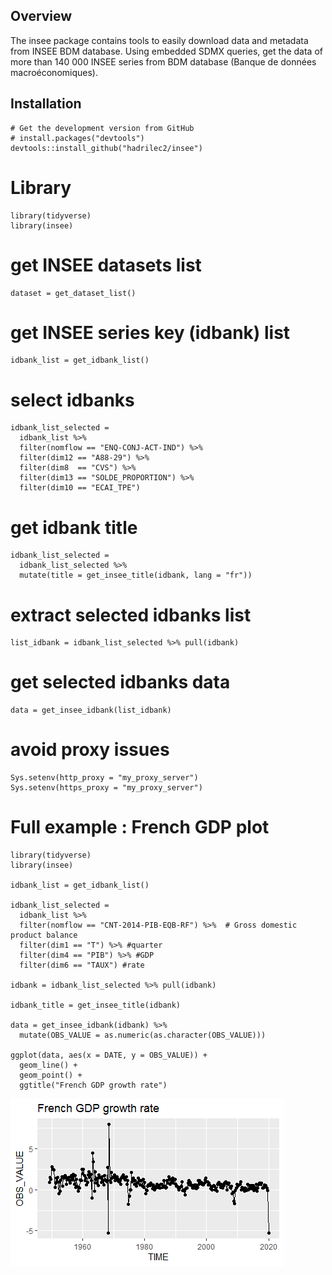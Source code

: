 
## Overview

The insee package contains tools to easily download data and metadata from INSEE BDM database.
Using embedded SDMX queries, get the data of more than 140 000 INSEE series from BDM database (Banque de données macroéconomiques).

## Installation
```{r eval = FALSE}
# Get the development version from GitHub
# install.packages("devtools")
devtools::install_github("hadrilec2/insee")
```

# Library
```{r example, echo = FALSE}
library(tidyverse)
library(insee)
```

# get INSEE datasets list
```{r dataset list}
dataset = get_dataset_list()
```

# get INSEE series key (idbank) list
```{r idbank list}
idbank_list = get_idbank_list()
```

# select idbanks 
```{r select idbank}
idbank_list_selected = 
  idbank_list %>% 
  filter(nomflow == "ENQ-CONJ-ACT-IND") %>% 
  filter(dim12 == "A88-29") %>% 
  filter(dim8  == "CVS") %>% 
  filter(dim13 == "SOLDE_PROPORTION") %>% 
  filter(dim10 == "ECAI_TPE") 
```
  
# get idbank title
```{r get_title}
idbank_list_selected = 
  idbank_list_selected %>% 
  mutate(title = get_insee_title(idbank, lang = "fr")) 
```

# extract selected idbanks list
```{r selected idbank}
list_idbank = idbank_list_selected %>% pull(idbank)
```

# get selected idbanks data
```{r data}
data = get_insee_idbank(list_idbank)
```

# avoid proxy issues 
```{r proxy}
Sys.setenv(http_proxy = "my_proxy_server")
Sys.setenv(https_proxy = "my_proxy_server")
```

# Full example : French GDP plot
```{r GDP}
library(tidyverse)
library(insee)

idbank_list = get_idbank_list()

idbank_list_selected =
  idbank_list %>%
  filter(nomflow == "CNT-2014-PIB-EQB-RF") %>%  # Gross domestic product balance
  filter(dim1 == "T") %>% #quarter
  filter(dim4 == "PIB") %>% #GDP
  filter(dim6 == "TAUX") #rate

idbank = idbank_list_selected %>% pull(idbank)

idbank_title = get_insee_title(idbank)

data = get_insee_idbank(idbank) %>% 
  mutate(OBS_VALUE = as.numeric(as.character(OBS_VALUE)))

ggplot(data, aes(x = DATE, y = OBS_VALUE)) +
  geom_line() +
  geom_point() +
  ggtitle("French GDP growth rate")
```

![](inst/plot.png)

